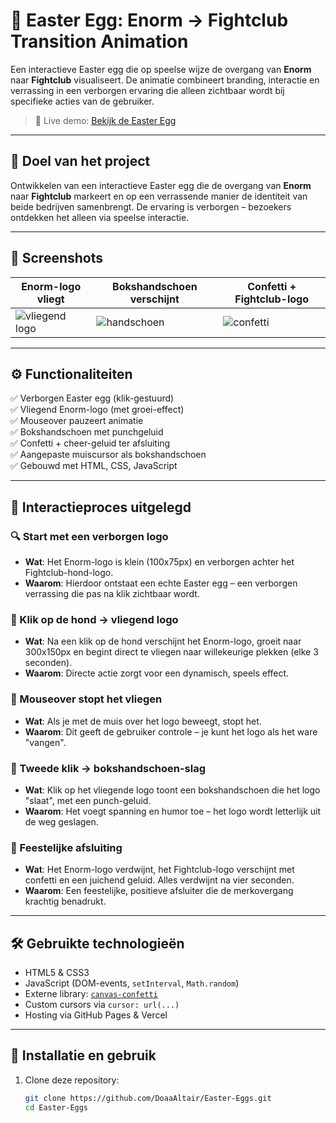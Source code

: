 # 🥚 Easter Egg: Enorm → Fightclub Transition Animation

Een interactieve Easter egg die op speelse wijze de overgang van **Enorm** naar **Fightclub** visualiseert. De animatie combineert branding, interactie en verrassing in een verborgen ervaring die alleen zichtbaar wordt bij specifieke acties van de gebruiker.

> 🚀 Live demo: [Bekijk de Easter Egg](https://easter-eggs-doaaaltair.vercel.app)

---

## 🎯 Doel van het project

Ontwikkelen van een interactieve Easter egg die de overgang van **Enorm** naar **Fightclub** markeert en op een verrassende manier de identiteit van beide bedrijven samenbrengt. De ervaring is verborgen – bezoekers ontdekken het alleen via speelse interactie.

---

## 📸 Screenshots

| Enorm-logo vliegt | Bokshandschoen verschijnt | Confetti + Fightclub-logo |
|-------------------|---------------------------|----------------------------|
| ![vliegend logo](./public/screenshots/enorm-flying.png) | ![handschoen](./public/screenshots/punch.png) | ![confetti](./public/screenshots/confetti.png) |

---

## ⚙️ Functionaliteiten

✅ Verborgen Easter egg (klik-gestuurd)  
✅ Vliegend Enorm-logo (met groei-effect)  
✅ Mouseover pauzeert animatie  
✅ Bokshandschoen met punchgeluid  
✅ Confetti + cheer-geluid ter afsluiting  
✅ Aangepaste muiscursor als bokshandschoen  
✅ Gebouwd met HTML, CSS, JavaScript

---

## 🧩 Interactieproces uitgelegd

### 🔍 Start met een verborgen logo
- **Wat**: Het Enorm-logo is klein (100x75px) en verborgen achter het Fightclub-hond-logo.
- **Waarom**: Hierdoor ontstaat een echte Easter egg – een verborgen verrassing die pas na klik zichtbaar wordt.

### 🐶 Klik op de hond → vliegend logo
- **Wat**: Na een klik op de hond verschijnt het Enorm-logo, groeit naar 300x150px en begint direct te vliegen naar willekeurige plekken (elke 3 seconden).
- **Waarom**: Directe actie zorgt voor een dynamisch, speels effect.

### 🛑 Mouseover stopt het vliegen
- **Wat**: Als je met de muis over het logo beweegt, stopt het.
- **Waarom**: Dit geeft de gebruiker controle – je kunt het logo als het ware "vangen".

### 👊 Tweede klik → bokshandschoen-slag
- **Wat**: Klik op het vliegende logo toont een bokshandschoen die het logo "slaat", met een punch-geluid.
- **Waarom**: Het voegt spanning en humor toe – het logo wordt letterlijk uit de weg geslagen.

### 🎉 Feestelijke afsluiting
- **Wat**: Het Enorm-logo verdwijnt, het Fightclub-logo verschijnt met confetti en een juichend geluid. Alles verdwijnt na vier seconden.
- **Waarom**: Een feestelijke, positieve afsluiter die de merkovergang krachtig benadrukt.

---

## 🛠️ Gebruikte technologieën

- HTML5 & CSS3
- JavaScript (DOM-events, `setInterval`, `Math.random`)
- Externe library: [`canvas-confetti`](https://www.npmjs.com/package/canvas-confetti)
- Custom cursors via `cursor: url(...)`
- Hosting via GitHub Pages & Vercel

---

## 🧪 Installatie en gebruik

1. Clone deze repository:

   ```bash
   git clone https://github.com/DoaaAltair/Easter-Eggs.git
   cd Easter-Eggs
